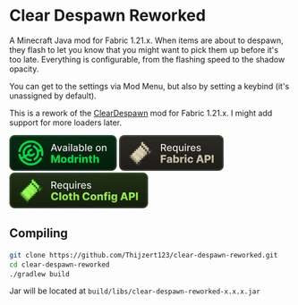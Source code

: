 # Clear Despawn Reworked
A Minecraft Java mod for Fabric 1.21.x. When items are about to despawn, they flash to let you know that you might want to pick them up before it's too late. Everything is configurable, from the flashing speed to the shadow opacity.

You can get to the settings via Mod Menu, but also by setting a keybind (it's unassigned by default).

This is a rework of the [ClearDespawn](https://modrinth.com/mod/cleardespawn) mod for Fabric 1.21.x. I might add support for more loaders later.

[![Available on Modrinth](https://raw.githubusercontent.com/intergrav/devins-badges/refs/heads/v3/assets/cozy/available/modrinth_64h.png)](https://modrinth.com/mod/clear-despawn-reworked)  [![Requires Fabric API](https://raw.githubusercontent.com/intergrav/devins-badges/refs/heads/v3/assets/cozy/requires/fabric-api_64h.png)](https://modrinth.com/mod/fabric-api)  [![Requires Cloth Config API](https://raw.githubusercontent.com/intergrav/devins-badges/refs/heads/v3/assets/cozy/requires/cloth-config-api_64h.png)](https://modrinth.com/mod/cloth-config)

## Compiling
```bash
git clone https://github.com/Thijzert123/clear-despawn-reworked.git
cd clear-despawn-reworked
./gradlew build
```
Jar will be located at `build/libs/clear-despawn-reworked-x.x.x.jar`
